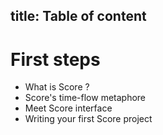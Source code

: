 title: Table of content
---

# First steps
- What is Score ?
- Score's time-flow metaphore
- Meet Score interface
- Writing your first Score project

